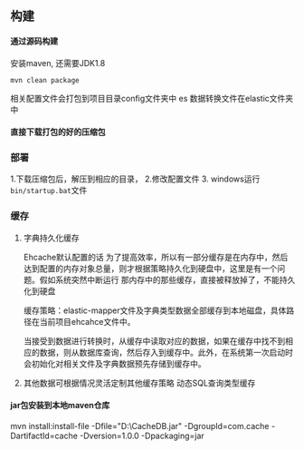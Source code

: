 

## 构建

#### 通过源码构建
   安装maven, 还需要JDK1.8
   
   `mvn clean package`
   
   相关配置文件会打包到项目目录config文件夹中
   es 数据转换文件在elastic文件夹中

#### 直接下载打包的好的压缩包

### 部署

1.下载压缩包后，解压到相应的目录，
2.修改配置文件
3. windows运行`bin/startup.bat`文件

### 缓存

1. 字典持久化缓存
    
    Ehcache默认配置的话 为了提高效率，所以有一部分缓存是在内存中，然后达到配置的内存对象总量，则才根据策略持久化到硬盘中，这里是有一个问题。假如系统突然中断运行 那内存中的那些缓存，直接被释放掉了，不能持久化到硬盘

    缓存策略：elastic-mapper文件及字典类型数据全部缓存到本地磁盘，具体路径在当前项目ehcahce文件中。
    
    当接受到数据进行转换时，从缓存中读取对应的数据，如果在缓存中找不到相应的数据，则从数据库查询，然后存入到缓存中。此外，在系统第一次启动时
    会初始化对相关文件及字典数据预先存储到缓存中。
    
2. 其他数据可根据情况灵活定制其他缓存策略
    动态SQL查询类型缓存
   
 #### jar包安装到本地maven仓库
   mvn install:install-file -Dfile="D:\CacheDB.jar" -DgroupId=com.cache -DartifactId=cache -Dversion=1.0.0 -Dpackaging=jar